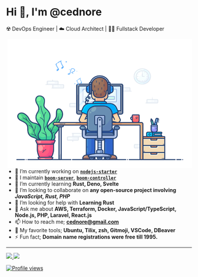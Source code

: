 # Hi 👋, I'm @cednore

☢️ DevOps Engineer | ☁️ Cloud Architect | 🧑‍🏭 Fullstack Developer

<img align="right" src="https://github.com/cednore/cednore/blob/master/assets/developer.gif" alt="Programmer" width="500" height="350"/>

- 🔭 I’m currently working on **[`nodejs-starter`](https://github.com/cednore/nodejs-starter)**
- 🚂 I maintain **[`boom-server`](https://github.com/cednore/boom-server)**,
  **[`boom-controller`](https://github.com/cednore/boom-controller)**
- 🌱 I’m currently learning **Rust, Deno, Svelte**
- 👯 I’m looking to collaborate on **any open-source project involving** **_JavaScript, Rust, PHP_**
- 🤝 I’m looking for help with **Learning Rust**
- 💬 Ask me about **AWS, Terraform, Docker, JavaScript/TypeScript, Node.js, PHP, Laravel, React.js**
- 📫 How to reach me; **cednore@gmail.com**
- 🧰 My favorite tools; **Ubuntu, Tilix, zsh, Gitmoji, VSCode, DBeaver**
- ⚡ Fun fact; **Domain name registrations were free till 1995.**

---

<div>
  <a href="https://github.com/cednore">
  <img height="180em" src="https://github-readme-stats.vercel.app/api?username=cednore&show_icons=true&include_all_commits=true&count_private=true"/>
  <img height="180em" src="https://github-readme-stats.vercel.app/api/top-langs/?username=cednore&layout=compact&langs_count=6"/>
</div>

![Profile views](https://gpvc.arturio.dev/cednore)
